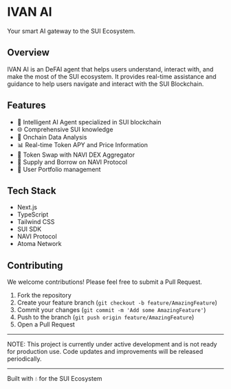 # IVAN AI

Your smart AI gateway to the SUI Ecosystem.

## Overview

IVAN AI is an DeFAI agent that helps users understand, interact with, and make the most of the SUI ecosystem. It provides real-time assistance and guidance to help users navigate and interact with the SUI Blockchain.

## Features

- 🤖 Intelligent AI Agent specialized in SUI blockchain
- 🌐 Comprehensive SUI knowledge
- 💬 Onchain Data Analysis
- 📊 Real-time Token APY and Price Information
- 🔄 Token Swap with NAVI DEX Aggregator
- 💎 Supply and Borrow on NAVI Protocol
- 👤 User Portfolio management

## Tech Stack

- Next.js
- TypeScript
- Tailwind CSS
- SUI SDK
- NAVI Protocol
- Atoma Network

## Contributing

We welcome contributions! Please feel free to submit a Pull Request.

1. Fork the repository
2. Create your feature branch (`git checkout -b feature/AmazingFeature`)
3. Commit your changes (`git commit -m 'Add some AmazingFeature'`)
4. Push to the branch (`git push origin feature/AmazingFeature`)
5. Open a Pull Request

---

NOTE: This project is currently under active development and is not ready for production use. Code updates and improvements will be released periodically.

---

Built with 💧 for the SUI Ecosystem
